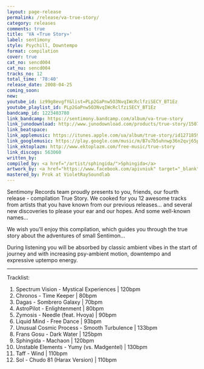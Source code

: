 ```yaml
---
layout: page-release
permalink: /release/va-true-story/
category: releases
comments: true
title: 'VA «True Story»'
label: sentimony
style: Psychill, Downtempo
format: compilation
cover: true
cat_no: sencd004
cat_nu: sencd004
tracks_no: 12
total_time: '78:40'
release_date: 2008-04-25
coming_soon: 
new: 
youtube_id: iz99g8evgfY&list=PLp2GaPnw5O3NvqIWcRclfziSECY_BT1Ez
youtube_playlist_id: PLp2GaPnw5O3NvqIWcRclfziSECY_BT1Ez
bandcamp_id: 1223403780
link_bandcamp: https://sentimony.bandcamp.com/album/va-true-story
link_junodownload: http://www.junodownload.com/products/true-story/1507878-02
link_beatspace: 
link_applemusic: https://itunes.apple.com/ua/album/true-story/id1271859514?l=uk
link_googlemusic: https://play.google.com/music/m/B7u7b5uhnwp36n2qvj65pvmx6yy?t=True_Story
link_ektoplazm: http://www.ektoplazm.com/free-music/true-story
link_discogs: 563060
written_by: 
compiled_by: <a href="/artist/sphingida/">Sphingida</a>
artwork_by: <a href="https://www.facebook.com/apivniuk" target="_blank" rel="noopener">Anton Pivniuk</a>
mastered_by: Prok at VioletRaySoundlab
---
```


Sentimony Records team proudly presents to you, friends, our fourth release - compilation True Story. We cooked for you 12 awesome tracks from artists that you have known from our previous releases... and several new discoveries to please your ear and our hopes. And some well-known names...

We wish you'll enjoy this compilation, which guides you through the true story about the adventures of small Sentimon...

During listening you will be absorbed by classic ambient vibes in the start of journey and with increasing psy-ambient motion, downtempo and expressive uptempo energy.

---
Tracklist:

01. Spectrum Vision - Mystical Experiences \| 120bpm
02. Chronos - Time Keeper \| 80bpm
03. Dagas - Sombrero Galaxy \| 70bpm
04. AstroPilot - Enlightenment \| 80bpm
05. Zymosis - Needle (feat. Hvoya) \| 90bpm
06. Liquid Mind - Free Dance \| 93bpm
07. Unusual Cosmic Process - Smooth Turbulence \| 133bpm
08. Frans Gosu - Dark Water \| 125bpm
09. Sphingida - Machaon \| 120bpm
10. Unstable Elements - Yumy (vs. Madgentel) \| 130bpm
11. Taff - Wind \| 110bpm
12. Sol - Chudo 81 (Harax Version) \| 110bpm

